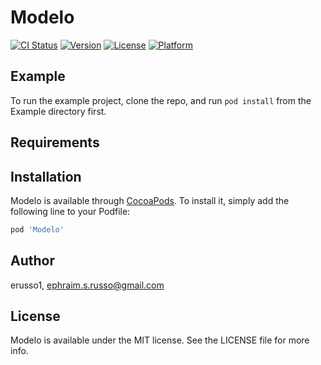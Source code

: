 # Modelo

[![CI Status](https://img.shields.io/travis/erusso1/Modelo.svg?style=flat)](https://travis-ci.org/erusso1/Modelo)
[![Version](https://img.shields.io/cocoapods/v/Modelo.svg?style=flat)](https://cocoapods.org/pods/Modelo)
[![License](https://img.shields.io/cocoapods/l/Modelo.svg?style=flat)](https://cocoapods.org/pods/Modelo)
[![Platform](https://img.shields.io/cocoapods/p/Modelo.svg?style=flat)](https://cocoapods.org/pods/Modelo)

## Example

To run the example project, clone the repo, and run `pod install` from the Example directory first.

## Requirements

## Installation

Modelo is available through [CocoaPods](https://cocoapods.org). To install
it, simply add the following line to your Podfile:

```ruby
pod 'Modelo'
```

## Author

erusso1, ephraim.s.russo@gmail.com

## License

Modelo is available under the MIT license. See the LICENSE file for more info.
